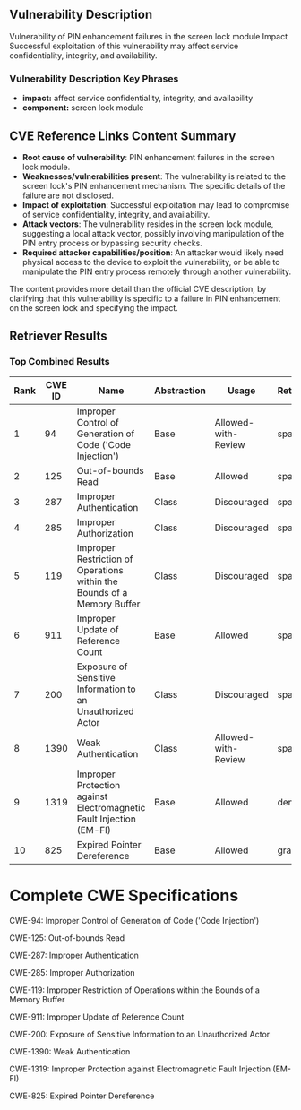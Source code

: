 ## Vulnerability Description
Vulnerability of PIN enhancement failures in the screen lock module Impact Successful exploitation of this vulnerability may affect service confidentiality, integrity, and availability.

### Vulnerability Description Key Phrases
- **impact:** affect service confidentiality, integrity, and availability
- **component:** screen lock module

## CVE Reference Links Content Summary
- **Root cause of vulnerability**: PIN enhancement failures in the screen lock module.
- **Weaknesses/vulnerabilities present**:  The vulnerability is related to the screen lock's PIN enhancement mechanism. The specific details of the failure are not disclosed.
- **Impact of exploitation**: Successful exploitation may lead to compromise of service confidentiality, integrity, and availability.
- **Attack vectors**: The vulnerability resides in the screen lock module, suggesting a local attack vector, possibly involving manipulation of the PIN entry process or bypassing security checks.
- **Required attacker capabilities/position**: An attacker would likely need physical access to the device to exploit the vulnerability, or be able to manipulate the PIN entry process remotely through another vulnerability.

The content provides more detail than the official CVE description, by clarifying that this vulnerability is specific to a failure in PIN enhancement on the screen lock and specifying the impact.

## Retriever Results

### Top Combined Results

| Rank | CWE ID | Name | Abstraction | Usage  | Retrievers | Individual Scores |
|------|--------|------|-------------|-------|------------|-------------------|
| 1 | 94 | Improper Control of Generation of Code ('Code Injection') | Base | Allowed-with-Review | sparse | 0.044 |
| 2 | 125 | Out-of-bounds Read | Base | Allowed | sparse | 0.043 |
| 3 | 287 | Improper Authentication | Class | Discouraged | sparse | 0.042 |
| 4 | 285 | Improper Authorization | Class | Discouraged | sparse | 0.042 |
| 5 | 119 | Improper Restriction of Operations within the Bounds of a Memory Buffer | Class | Discouraged | sparse | 0.041 |
| 6 | 911 | Improper Update of Reference Count | Base | Allowed | sparse | 0.041 |
| 7 | 200 | Exposure of Sensitive Information to an Unauthorized Actor | Class | Discouraged | sparse | 0.040 |
| 8 | 1390 | Weak Authentication | Class | Allowed-with-Review | sparse | 0.040 |
| 9 | 1319 | Improper Protection against Electromagnetic Fault Injection (EM-FI) | Base | Allowed | dense | 0.514 |
| 10 | 825 | Expired Pointer Dereference | Base | Allowed | graph | 0.003 |



# Complete CWE Specifications

CWE-94: Improper Control of Generation of Code ('Code Injection')

CWE-125: Out-of-bounds Read

CWE-287: Improper Authentication

CWE-285: Improper Authorization

CWE-119: Improper Restriction of Operations within the Bounds of a Memory Buffer

CWE-911: Improper Update of Reference Count

CWE-200: Exposure of Sensitive Information to an Unauthorized Actor

CWE-1390: Weak Authentication

CWE-1319: Improper Protection against Electromagnetic Fault Injection (EM-FI)

CWE-825: Expired Pointer Dereference